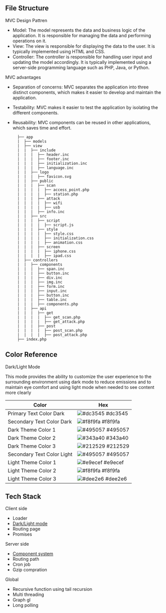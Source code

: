 ## File Structure

MVC Design Pattren

- Model: The model represents the data and business logic of the application. It is responsible for managing the data and performing operations on it.
- View: The view is responsible for displaying the data to the user. It is typically implemented using HTML and CSS.
- Controller: The controller is responsible for handling user input and updating the model accordingly. It is typically implemented using a server-side programming language such as PHP, Java, or Python.

MVC advantages
- Separation of concerns: MVC separates the application into three distinct components, which makes it easier to develop and maintain the application.
- Testability: MVC makes it easier to test the application by isolating the different components.
- Reusability: MVC components can be reused in other applications, which saves time and effort.

        ├── app
        |  ├── models
        |  ├── view
        |  |  ├── include
        |  |  |  ├── header.inc
        |  |  |  ├── footer.inc
        |  |  |  ├── initialization.inc
        |  |  |  ├── language.inc
        |  |  ├── logo
        |  |  |  ├── favicon.svg
        |  |  ├── public
        |  |  |  ├── scan
        |  |  |  |  ├── access_point.php
        |  |  |  |  ├── station.php
        |  |  |  ├── attack
        |  |  |  |  ├── wifi
        |  |  |  |  ├── usb
        |  |  |  ├── info.inc
        |  |  ├── src
        |  |  |  ├── script
        |  |  |  |  ├── script.js
        |  |  |  ├── style	
        |  |  |  |  ├── style.css
        |  |  |  |  ├── initialization.css
        |  |  |  |  ├── animation.css
        |  |  |  ├── screen
        |  |  |  |  ├── iphone.css
        |  |  |  |  ├── ipad.css
        |  ├── controllers
        |  |  ├── components
        |  |  |  ├── span.inc
        |  |  |  ├── button.inc
        |  |  |  ├── div.inc
        |  |  |  ├── img.inc
        |  |  |  ├── form.inc
        |  |  |  ├── input.inc
        |  |  |  ├── button.inc
        |  |  |  ├── table.inc
        |  |  |  ├── components.php
        |  |  ├── api
        |  |  |  ├── get
        |  |  |  |  ├── get_scan.php
        |  |  |  |  ├── get_attack.php
        |  |  |  ├── post
        |  |  |  |  ├── post_scan.php
        |  |  |  |  ├── post_attack.php
        ├── index.php



## Color Reference

Dark/Light Mode

This mode provides the ability to customize the user experience to the surrounding environment using dark mode to reduce emissions and to maintain eye comfort and using light mode when needed to see content more clearly

| Color             | Hex                                                                |
| ----------------- | ------------------------------------------------------------------ |
| Primary Text Color Dark | ![#dc3545](https://via.placeholder.com/10/dc3545?text=+) #dc3545 |
| Secondary Text Color Dark | ![#f8f9fa](https://via.placeholder.com/10/f8f9fa?text=+) #f8f9fa |
| Dark Theme Color 1 | ![#495057](https://via.placeholder.com/10/495057?text=+) #495057 |
| Dark Theme Color 2 | ![#343a40](https://via.placeholder.com/10/343a40?text=+) #343a40 |
| Dark Theme Color 3 | ![#212529](https://via.placeholder.com/10/212529?text=+) #212529 |
| Secondary Text Color Light | ![#495057](https://via.placeholder.com/10/495057?text=+) #495057 |
| Light Theme Color 1 | ![#e9ecef](https://via.placeholder.com/10/e9ecef?text=+) #e9ecef |
| Light Theme Color 2 | ![#f8f9fa](https://via.placeholder.com/10/f8f9fa?text=+) #f8f9fa |
| Light Theme Color 3 | ![#dee2e6](https://via.placeholder.com/10/dee2e6?text=+) #dee2e6 |


## Tech Stack

Client side

- Loader
- [Dark/Light mode](documentation/dark_light_mode.md)
- Routing page
- Promises

Server side

- [Component system](documentation/component_system.md)
- Routing path
- Cron job
- Gzip compration

Global

- Recursive function using tail recursion
- Multi threading
- Graph gl
- Long polling


